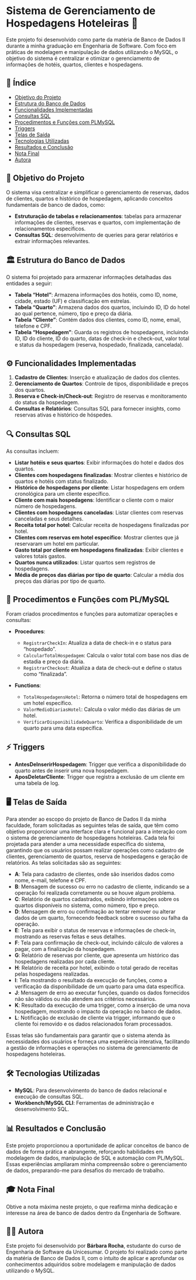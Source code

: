 # Sistema de Gerenciamento de Hospedagens Hoteleiras 🏨

Este projeto foi desenvolvido como parte da matéria de Banco de Dados II durante a minha graduação em Engenharia de Software. Com foco em práticas de modelagem e manipulação de dados utilizando o MySQL, o objetivo do sistema é centralizar e otimizar o gerenciamento de informações de hotéis, quartos, clientes e hospedagens.

## 📑 Índice

- [Objetivo do Projeto](#-objetivo-do-projeto)
- [Estrutura do Banco de Dados](#-estrutura-do-banco-de-dados)
- [Funcionalidades Implementadas](#-funcionalidades-implementadas)
- [Consultas SQL](#-consultas-sql)
- [Procedimentos e Funções com PLMySQL](#-procedimentos-e-funções-com-plmysql)
- [Triggers](#-triggers)
- [Telas de Saída](#-telas-de-saída)
- [Tecnologias Utilizadas](#-tecnologias-utilizadas)
- [Resultados e Conclusão](#-resultados-e-conclusão)
- [Nota Final](#-nota-final)
- [Autora](#-autora)

## 🎯 Objetivo do Projeto

O sistema visa centralizar e simplificar o gerenciamento de reservas, dados de clientes, quartos e histórico de hospedagem, aplicando conceitos fundamentais de banco de dados, como:
- **Estruturação de tabelas e relacionamentos**: tabelas para armazenar informações de clientes, reservas e quartos, com implementação de relacionamentos específicos.
- **Consultas SQL**: desenvolvimento de queries para gerar relatórios e extrair informações relevantes.

## 🏛️ Estrutura do Banco de Dados
<a name="estrutura-do-banco-de-dados"></a>
O sistema foi projetado para armazenar informações detalhadas das entidades a seguir:

- **Tabela “Hotel”**: Armazena informações dos hotéis, como ID, nome, cidade, estado (UF) e classificação em estrelas.
- **Tabela “Quarto”**: Armazena dados dos quartos, incluindo ID, ID do hotel ao qual pertence, número, tipo e preço da diária.
- **Tabela “Cliente”**: Contém dados dos clientes, como ID, nome, email, telefone e CPF.
- **Tabela “Hospedagem”**: Guarda os registros de hospedagens, incluindo ID, ID do cliente, ID do quarto, datas de check-in e check-out, valor total e status da hospedagem (reserva, hospedado, finalizada, cancelada).

## ⚙️ Funcionalidades Implementadas

1. **Cadastro de Clientes**: Inserção e atualização de dados dos clientes.
2. **Gerenciamento de Quartos**: Controle de tipos, disponibilidade e preços dos quartos.
3. **Reserva e Check-in/Check-out**: Registro de reservas e monitoramento do status da hospedagem.
4. **Consultas e Relatórios**: Consultas SQL para fornecer insights, como reservas ativas e histórico de hóspedes.

## 🔍 Consultas SQL

As consultas incluem:
- **Listar hotéis e seus quartos**: Exibir informações do hotel e dados dos quartos.
- **Clientes com hospedagens finalizadas**: Mostrar clientes e histórico de quartos e hotéis com status finalizado.
- **Histórico de hospedagens por cliente**: Listar hospedagens em ordem cronológica para um cliente específico.
- **Cliente com mais hospedagens**: Identificar o cliente com o maior número de hospedagens.
- **Clientes com hospedagens canceladas**: Listar clientes com reservas canceladas e seus detalhes.
- **Receita total por hotel**: Calcular receita de hospedagens finalizadas por hotel.
- **Clientes com reservas em hotel específico**: Mostrar clientes que já reservaram um hotel em particular.
- **Gasto total por cliente em hospedagens finalizadas**: Exibir clientes e valores totais gastos.
- **Quartos nunca utilizados**: Listar quartos sem registros de hospedagens.
- **Média de preços das diárias por tipo de quarto**: Calcular a média dos preços das diárias por tipo de quarto.

## 🔧 Procedimentos e Funções com PL/MySQL

Foram criados procedimentos e funções para automatizar operações e consultas:

- **Procedures**:
  - `RegistrarCheckIn`: Atualiza a data de check-in e o status para “hospedado”.
  - `CalcularTotalHospedagem`: Calcula o valor total com base nos dias de estadia e preço da diária.
  - `RegistrarCheckout`: Atualiza a data de check-out e define o status como “finalizada”.
  
- **Functions**:
  - `TotalHospedagensHotel`: Retorna o número total de hospedagens em um hotel específico.
  - `ValorMedioDiariasHotel`: Calcula o valor médio das diárias de um hotel.
  - `VerificarDisponibilidadeQuarto`: Verifica a disponibilidade de um quarto para uma data específica.

## ⚡ Triggers

- **AntesDeInserirHospedagem**: Trigger que verifica a disponibilidade do quarto antes de inserir uma nova hospedagem.
- **AposDeletarCliente**: Trigger que registra a exclusão de um cliente em uma tabela de log.

## 🖥️ Telas de Saída

Para atender ao escopo do projeto de Banco de Dados II da minha faculdade, foram solicitadas as seguintes telas de saída, que têm como objetivo proporcionar uma interface clara e funcional para a interação com o sistema de gerenciamento de hospedagens hoteleiras. Cada tela foi projetada para atender a uma necessidade específica do sistema, garantindo que os usuários possam realizar operações como cadastro de clientes, gerenciamento de quartos, reserva de hospedagens e geração de relatórios. As telas solicitadas são as seguintes:

- **A**: Tela para cadastro de clientes, onde são inseridos dados como nome, e-mail, telefone e CPF.
- **B**: Mensagem de sucesso ou erro no cadastro de cliente, indicando se a operação foi realizada corretamente ou se houve algum problema.
- **C**: Relatório de quartos cadastrados, exibindo informações sobre os quartos disponíveis no sistema, como número, tipo e preço.
- **D**: Mensagem de erro ou confirmação ao tentar remover ou alterar dados de um quarto, fornecendo feedback sobre o sucesso ou falha da operação.
- **E**: Tela para exibir o status de reservas e informações de check-in, mostrando as reservas feitas e seus detalhes.
- **F**: Tela para confirmação de check-out, incluindo cálculo de valores a pagar, com a finalização da hospedagem.
- **G**: Relatório de reservas por cliente, que apresenta um histórico das hospedagens realizadas por cada cliente.
- **H**: Relatório de receita por hotel, exibindo o total gerado de receitas pelas hospedagens realizadas.
- **I**: Tela mostrando o resultado da execução de funções, como a verificação da disponibilidade de um quarto para uma data específica.
- **J**: Mensagem de erro ao executar funções, quando os dados fornecidos não são válidos ou não atendem aos critérios necessários.
- **K**: Resultado da execução de uma trigger, como a inserção de uma nova hospedagem, mostrando o impacto da operação no banco de dados.
- **L**: Notificação de exclusão de cliente via trigger, informando que o cliente foi removido e os dados relacionados foram processados.

Essas telas são fundamentais para garantir que o sistema atenda às necessidades dos usuários e forneça uma experiência interativa, facilitando a gestão de informações e operações no sistema de gerenciamento de hospedagens hoteleiras.

## 🛠️ Tecnologias Utilizadas

- **MySQL**: Para desenvolvimento do banco de dados relacional e execução de consultas SQL.
- **Workbench/MySQL CLI**: Ferramentas de administração e desenvolvimento SQL.

## 📊 Resultados e Conclusão

Este projeto proporcionou a oportunidade de aplicar conceitos de banco de dados de forma prática e abrangente, reforçando habilidades em modelagem de dados, manipulação de SQL e automação com PL/MySQL. Essas experiências ampliaram minha compreensão sobre o gerenciamento de dados, preparando-me para desafios do mercado de trabalho.

## 🎓 Nota Final

Obtive a nota máxima neste projeto, o que reafirma minha dedicação e interesse na área de banco de dados dentro da Engenharia de Software.

## 👩‍💻 Autora

Este projeto foi desenvolvido por **Bárbara Rocha**, estudante do curso de Engenharia de Software da Unicesumar. O projeto foi realizado como parte da matéria de Banco de Dados II, com o intuito de aplicar e aprofundar os conhecimentos adquiridos sobre modelagem e manipulação de dados utilizando o MySQL.